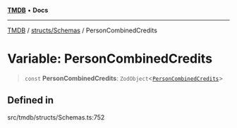 [**TMDB**](../../../README.md) • **Docs**

***

[TMDB](../../../README.md) / [structs/Schemas](../README.md) / PersonCombinedCredits

# Variable: PersonCombinedCredits

> `const` **PersonCombinedCredits**: `ZodObject`\<[`PersonCombinedCredits`](../type-aliases/PersonCombinedCredits.md)\>

## Defined in

src/tmdb/structs/Schemas.ts:752
